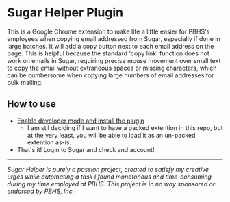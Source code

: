 # Sugar Helper Plugin

This is a Google Chrome extension to make life a little easier for PBHS's employees when copying email addressed from Sugar, especially if done in large batches.
It will add a copy button next to each email address on the page. This is helpful because the standard 'copy link' function does not work on emails in Sugar, requiring precise mouse movement over small text to copy the email without extraneous spaces or missing characters, which can be cumbersome when copying large numbers of email addresses for bulk mailing.

## How to use

- [Enable developer mode and install the plugin](https://developer.chrome.com/extensions/faq#:~:text=You%20can%20start%20by%20turning,a%20packaged%20extension%2C%20and%20more.)
  - I am stll deciding if I want to have a packed extention in this repo, but at the very least, you will be able to load it as an un-packed extention as-is.
- That's it! Login to Sugar and check and account!

<hr>

_Sugar Helper is purely a passion project, created to satisfy my creative urges while automating a task I found monotonous and time-consuming during my time employed at PBHS. This project is in no way sponsored or endorsed by PBHS, Inc._
